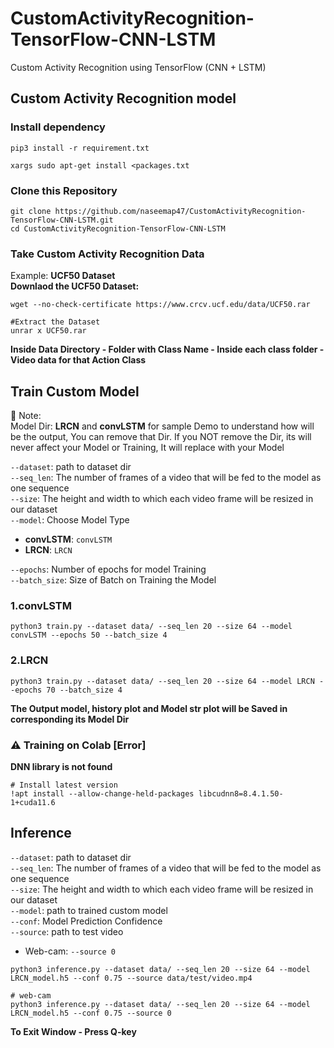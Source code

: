 # CustomActivityRecognition-TensorFlow-CNN-LSTM
Custom Activity Recognition using TensorFlow (CNN + LSTM)
## Custom Activity Recognition model
### Install dependency
```
pip3 install -r requirement.txt
```
```
xargs sudo apt-get install <packages.txt
```

### Clone this Repository
```
git clone https://github.com/naseemap47/CustomActivityRecognition-TensorFlow-CNN-LSTM.git
cd CustomActivityRecognition-TensorFlow-CNN-LSTM
```
### Take Custom Activity Recognition Data
Example: **UCF50 Dataset** <br>
**Downlaod the UCF50 Dataset:**
```
wget --no-check-certificate https://www.crcv.ucf.edu/data/UCF50.rar

#Extract the Dataset
unrar x UCF50.rar
```
**Inside Data Directory - Folder with Class Name - Inside each class folder - Video data for that Action Class**
## Train Custom Model
:memo: Note: <br>
Model Dir: **LRCN** and **convLSTM** for sample Demo to understand how will be the output, You can remove that Dir.
If you NOT remove the Dir, its will never affect your Model or Training,
It will replace with your Model <br>

`--dataset`: path to dataset dir <br>
`--seq_len`: The number of frames of a video that will be fed to the model as one sequence <br>
`--size`: The height and width to which each video frame will be resized in our dataset <br>
`--model`: Choose Model Type
  - **convLSTM**: `convLSTM`
  - **LRCN**: `LRCN` <br>

`--epochs`: Number of epochs for model Training <br>
`--batch_size`: Size of Batch on Training the Model

### 1.convLSTM
```
python3 train.py --dataset data/ --seq_len 20 --size 64 --model convLSTM --epochs 50 --batch_size 4
```
### 2.LRCN
```
python3 train.py --dataset data/ --seq_len 20 --size 64 --model LRCN --epochs 70 --batch_size 4
```
**The Output model, history plot and Model str plot will be Saved in corresponding its Model Dir**
### :warning: Training on Colab [Error]
**DNN library is not found**
```
# Install latest version
!apt install --allow-change-held-packages libcudnn8=8.4.1.50-1+cuda11.6
```
## Inference
`--dataset`: path to dataset dir <br>
`--seq_len`: The number of frames of a video that will be fed to the model as one sequence <br>
`--size`: The height and width to which each video frame will be resized in our dataset <br>
`--model`: path to trained custom model <br>
`--conf`: Model Prediction Confidence <br>
`--source`: path to test video
- Web-cam: `--source 0`
```
python3 inference.py --dataset data/ --seq_len 20 --size 64 --model LRCN_model.h5 --conf 0.75 --source data/test/video.mp4

# web-cam
python3 inference.py --dataset data/ --seq_len 20 --size 64 --model LRCN_model.h5 --conf 0.75 --source 0
```
**To Exit Window - Press Q-key**
